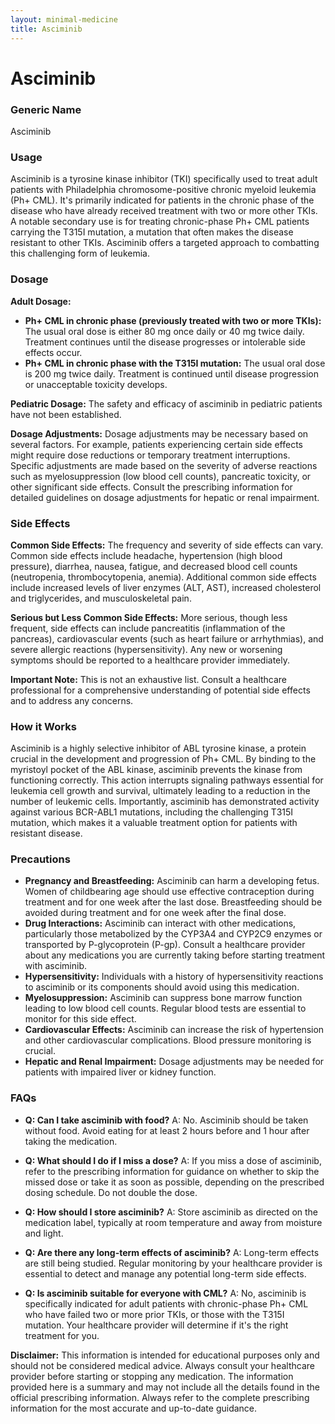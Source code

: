 ```yaml
---
layout: minimal-medicine
title: Asciminib
---
```


# Asciminib
### Generic Name
Asciminib

### Usage
Asciminib is a tyrosine kinase inhibitor (TKI) specifically used to treat adult patients with Philadelphia chromosome-positive chronic myeloid leukemia (Ph+ CML).  It's primarily indicated for patients in the chronic phase of the disease who have already received treatment with two or more other TKIs.  A notable secondary use is for treating chronic-phase Ph+ CML patients carrying the T315I mutation, a mutation that often makes the disease resistant to other TKIs.  Asciminib offers a targeted approach to combatting this challenging form of leukemia.


### Dosage

**Adult Dosage:**

* **Ph+ CML in chronic phase (previously treated with two or more TKIs):** The usual oral dose is either 80 mg once daily or 40 mg twice daily. Treatment continues until the disease progresses or intolerable side effects occur.
* **Ph+ CML in chronic phase with the T315I mutation:** The usual oral dose is 200 mg twice daily.  Treatment is continued until disease progression or unacceptable toxicity develops.

**Pediatric Dosage:** The safety and efficacy of asciminib in pediatric patients have not been established.

**Dosage Adjustments:**  Dosage adjustments may be necessary based on several factors.  For example, patients experiencing certain side effects might require dose reductions or temporary treatment interruptions.  Specific adjustments are made based on the severity of adverse reactions such as myelosuppression (low blood cell counts), pancreatic toxicity, or other significant side effects.  Consult the prescribing information for detailed guidelines on dosage adjustments for hepatic or renal impairment.


### Side Effects

**Common Side Effects:**  The frequency and severity of side effects can vary. Common side effects include headache, hypertension (high blood pressure), diarrhea, nausea, fatigue, and decreased blood cell counts (neutropenia, thrombocytopenia, anemia).  Additional common side effects include increased levels of liver enzymes (ALT, AST), increased cholesterol and triglycerides, and musculoskeletal pain.

**Serious but Less Common Side Effects:**  More serious, though less frequent, side effects can include pancreatitis (inflammation of the pancreas),  cardiovascular events (such as heart failure or arrhythmias), and severe allergic reactions (hypersensitivity).  Any new or worsening symptoms should be reported to a healthcare provider immediately.

**Important Note:** This is not an exhaustive list.  Consult a healthcare professional for a comprehensive understanding of potential side effects and to address any concerns.


### How it Works

Asciminib is a highly selective inhibitor of ABL tyrosine kinase,  a protein crucial in the development and progression of Ph+ CML.  By binding to the myristoyl pocket of the ABL kinase, asciminib prevents the kinase from functioning correctly. This action interrupts signaling pathways essential for leukemia cell growth and survival, ultimately leading to a reduction in the number of leukemic cells.  Importantly, asciminib has demonstrated activity against various BCR-ABL1 mutations, including the challenging T315I mutation, which makes it a valuable treatment option for patients with resistant disease.


### Precautions

* **Pregnancy and Breastfeeding:** Asciminib can harm a developing fetus.  Women of childbearing age should use effective contraception during treatment and for one week after the last dose.  Breastfeeding should be avoided during treatment and for one week after the final dose.
* **Drug Interactions:** Asciminib can interact with other medications, particularly those metabolized by the CYP3A4 and CYP2C9 enzymes or transported by P-glycoprotein (P-gp).  Consult a healthcare provider about any medications you are currently taking before starting treatment with asciminib.
* **Hypersensitivity:** Individuals with a history of hypersensitivity reactions to asciminib or its components should avoid using this medication.
* **Myelosuppression:**  Asciminib can suppress bone marrow function leading to low blood cell counts. Regular blood tests are essential to monitor for this side effect.
* **Cardiovascular Effects:**  Asciminib can increase the risk of hypertension and other cardiovascular complications. Blood pressure monitoring is crucial.
* **Hepatic and Renal Impairment:** Dosage adjustments may be needed for patients with impaired liver or kidney function.



### FAQs

* **Q: Can I take asciminib with food?** A: No.  Asciminib should be taken without food. Avoid eating for at least 2 hours before and 1 hour after taking the medication.

* **Q: What should I do if I miss a dose?** A: If you miss a dose of asciminib, refer to the prescribing information for guidance on whether to skip the missed dose or take it as soon as possible, depending on the prescribed dosing schedule.  Do not double the dose.

* **Q: How should I store asciminib?** A: Store asciminib as directed on the medication label, typically at room temperature and away from moisture and light.

* **Q: Are there any long-term effects of asciminib?** A:  Long-term effects are still being studied. Regular monitoring by your healthcare provider is essential to detect and manage any potential long-term side effects.

* **Q:  Is asciminib suitable for everyone with CML?** A: No, asciminib is specifically indicated for adult patients with chronic-phase Ph+ CML who have failed two or more prior TKIs, or those with the T315I mutation.  Your healthcare provider will determine if it's the right treatment for you.


**Disclaimer:** This information is intended for educational purposes only and should not be considered medical advice. Always consult your healthcare provider before starting or stopping any medication. The information provided here is a summary and may not include all the details found in the official prescribing information.  Always refer to the complete prescribing information for the most accurate and up-to-date guidance.
